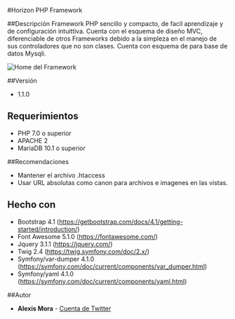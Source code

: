 #Horizon PHP Framework

##Descripción
Framework PHP sencillo y compacto, de facil aprendizaje y de configuración intuittiva. Cuenta con el esquema de diseño MVC, diferenciable de otros Frameworks debido a la simpleza en el manejo de sus controladores que no son clases. Cuenta con esquema de para base de datos Mysqli.

![Home del Framework](https://firebasestorage.googleapis.com/v0/b/horizon-81484.appspot.com/o/Horizon.png?alt=media&token=37c67d3a-0761-423b-b1d4-9a9d5d2532cb "Home del Framework")

##Versión
* 1.1.0

## Requerimientos
* PHP 7.0 o superior
* APACHE 2
* MariaDB 10.1 o superior

##Recomendaciones
* Mantener el archivo .htaccess
* Usar URL absolutas como canon para archivos e imagenes en las vistas.

## Hecho con
* Bootstrap 4.1 (https://getbootstrap.com/docs/4.1/getting-started/introduction/)
* Font Awesome 5.1.0 (https://fontawesome.com/)
* Jquery 3.1.1 (https://jquery.com/)
* Twig 2.4 (https://twig.symfony.com/doc/2.x/)
* Symfony/var-dumper 4.1.0 (https://symfony.com/doc/current/components/var_dumper.html)
* Symfony/yaml 4.1.0 (https://symfony.com/doc/current/components/yaml.html)

##Autor
* **Alexis Mora** - [Cuenta de Twitter](https://twitter.com/alxsmora1)